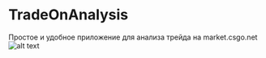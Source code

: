# TradeOnAnalysis
Простое и удобное приложение для анализа трейда на market.csgo.net
![alt text](https://disk.yandex.ru/client/disk?idApp=client&dialog=slider&idDialog=%2Fdisk%2FTradeAnalysis.png)
